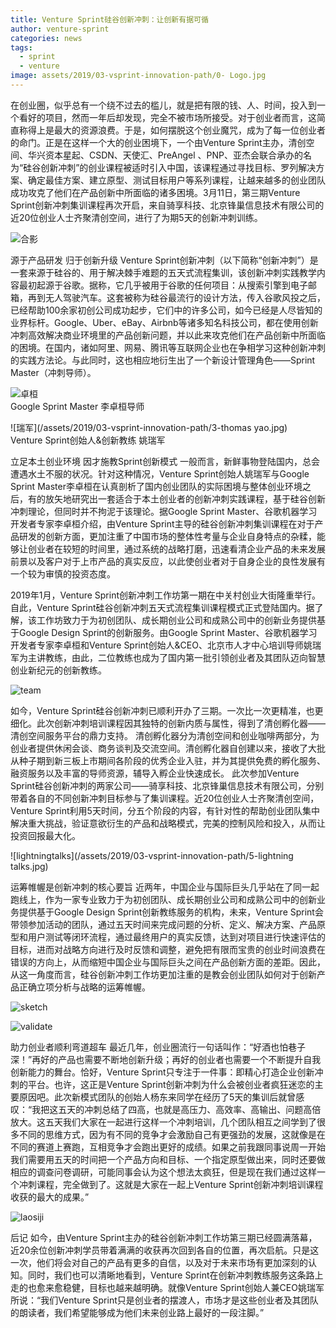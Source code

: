 ```yaml
---
title: Venture Sprint硅谷创新冲刺：让创新有据可循
author: venture-sprint
categories: news
tags:
  - sprint
  - venture
image: assets/2019/03-vsprint-innovation-path/0- Logo.jpg
---
```

在创业圈，似乎总有一个绕不过去的槛儿，就是把有限的钱、人、时间，投入到一个看好的项目，然而一年后却发现，完全不被市场所接受。对于创业者而言，这简直称得上是最大的资源浪费。于是，如何摆脱这个创业魔咒，成为了每一位创业者的命门。正是在这样一个大的创业困境下，一个由Venture Sprint主办，清创空间、华兴资本星起、CSDN、天使汇、PreAngel 、PNP、亚杰会联合承办的名为“硅谷创新冲刺”的创业课程被适时引入中国，该课程通过寻找目标、罗列解决方案、确定最佳方案、建立原型、测试目标用户等系列课程，让越来越多的创业团队成功攻克了他们在产品创新中所面临的诸多困境。3月11日，第三期Venture Sprint创新冲刺集训课程再次开启，来自骑享科技、北京锋巢信息技术有限公司的近20位创业人士齐聚清创空间，进行了为期5天的创新冲刺训练。

![合影](/assets/2019/03-vsprint-innovation-path/1-alumni.jpg) 

源于产品研发  归于创新升级
Venture Sprint创新冲刺（以下简称“创新冲刺”）是一套来源于硅谷的、用于解决棘手难题的五天式流程集训，该创新冲刺实践教学内容最初起源于谷歌。据称，它几乎被用于谷歌的任何项目：从搜索引擎到电子邮箱，再到无人驾驶汽车。这套被称为硅谷最流行的设计方法，传入谷歌风投之后，已经帮助100余家初创公司成功起步，它们中的许多公司，如今已经是人尽皆知的业界标杆。Google、Uber、eBay、Airbnb等诸多知名科技公司，都在使用创新冲刺高效解决商业环境里的产品创新问题，并以此来攻克他们在产品创新中所面临的困境。在国内，诸如阿里、网易、腾讯等互联网企业也在争相学习这种创新冲刺的实践方法论。与此同时，这也相应地衍生出了一个新设计管理角色——Sprint Master（冲刺导师）。

![卓桓](/assets/2019/03-vsprint-innovation-path/2-huanli.jpg)  
Google Sprint Master   李卓桓导师

![瑞军](/assets/2019/03-vsprint-innovation-path/3-thomas yao.jpg)   
Venture Sprint创始人&创新教练   姚瑞军

立足本土创业环境  因才施教Sprint创新模式
一般而言，新鲜事物登陆国内，总会遭遇水土不服的状况。针对这种情况，Venture Sprint创始人姚瑞军与Google Sprint Master李卓桓在认真剖析了国内创业团队的实际困境与整体创业环境之后，有的放矢地研究出一套适合于本土创业者的创新冲刺实践课程，基于硅谷创新冲刺理论，但同时并不拘泥于该理论。据Google Sprint Master、谷歌机器学习开发者专家李卓桓介绍，由Venture Sprint主导的硅谷创新冲刺集训课程在对于产品研发的创新方面，更加注重了中国市场的整体性考量与企业自身特点的杂糅，能够让创业者在较短的时间里，通过系统的战略打磨，迅速看清企业产品的未来发展前景以及客户对于上市产品的真实反应，以此使创业者对于自身企业的良性发展有一个较为审慎的投资态度。

2019年1月，Venture Sprint创新冲刺工作坊第一期在中关村创业大街隆重举行。自此，Venture Sprint硅谷创新冲刺五天式流程集训课程模式正式登陆国内。据了解，该工作坊致力于为初创团队、成长期创业公司和成熟公司中的创新业务提供基于Google Design Sprint的创新服务。由Google Sprint Master、谷歌机器学习开发者专家李卓桓和Venture Sprint创始人&CEO、北京市人才中心培训导师姚瑞军为主讲教练，由此，二位教练也成为了国内第一批引领创业者及其团队迈向智慧创业新纪元的创新教练。

![team](/assets/2019/03-vsprint-innovation-path/4-team.jpg)  

如今，Venture Sprint硅谷创新冲刺已顺利开办了三期。一次比一次更精准，也更细化。此次创新冲刺培训课程因其独特的创新内质与属性，得到了清创孵化器——清创空间服务平台的鼎力支持。
清创孵化器分为清创空间和创业咖啡两部分，为创业者提供休闲会谈、商务谈判及交流空间。清创孵化器自创建以来，接收了大批从种子期到新三板上市期间各阶段的优秀企业入驻，并为其提供免费的孵化服务、融资服务以及丰富的导师资源，辅导入孵企业快速成长。
此次参加Venture Sprint硅谷创新冲刺的两家公司——骑享科技、北京锋巢信息技术有限公司，分别带着各自的不同创新冲刺目标参与了集训课程。近20位创业人士齐聚清创空间，Venture Sprint利用5天时间，分五个阶段的内容，有针对性的帮助创业团队集中解决重大挑战，验证意欲衍生的产品和战略模式，完美的控制风险和投入，从而让投资回报最大化。

![lightningtalks](/assets/2019/03-vsprint-innovation-path/5-lightning talks.jpg)  

运筹帷幄是创新冲刺的核心要旨
近两年，中国企业与国际巨头几乎站在了同一起跑线上，作为一家专业致力于为初创团队、成长期创业公司和成熟公司中的创新业务提供基于Google Design Sprint创新教练服务的机构，未来，Venture Sprint会带领参加活动的团队，通过五天时间来完成问题的分析、定义、解决方案、产品原型和用户测试等闭环流程，通过最终用户的真实反馈，达到对项目进行快速评估的目标，进而对战略方向进行及时反馈和调整，避免把有限而宝贵的创业时间浪费在错误的方向上，从而缩短中国企业与国际巨头之间在产品创新方面的差距。因此，从这一角度而言，硅谷创新冲刺工作坊更加注重的是教会创业团队如何对于创新产品正确立项分析与战略的运筹帷幄。

![sketch](/assets/2019/03-vsprint-innovation-path/6-sketch.jpg)

![validate](/assets/2019/03-vsprint-innovation-path/7-validate.jpg)

助力创业者顺利弯道超车
最近几年，创业圈流行一句话叫作：“好酒也怕巷子深！”再好的产品也需要不断地创新升级；再好的创业者也需要一个不断提升自我创新能力的舞台。恰好，Venture Sprint只专注于一件事：即精心打造企业创新冲刺的平台。也许，这正是Venture Sprint创新冲刺为什么会被创业者疯狂迷恋的主要原因吧。此次新模式团队的创始人杨东来同学在经历了5天的集训后就曾感叹：“我把这五天的冲刺总结了四高，也就是高压力、高效率、高输出、问题高倍放大。这五天我们大家在一起进行这样一个冲刺培训，几个团队相互之间学到了很多不同的思维方式，因为有不同的竞争才会激励自己有更强劲的发展，这就像是在不同的赛道上赛跑，互相竞争才会跑出更好的成绩。如果之前我跟同事说周一开始我们需要用五天的时间把一个产品方向和目标、一个指定原型做出来，同时还要做相应的调查问卷调研，可能同事会认为这个想法太疯狂，但是现在我们通过这样一个冲刺课程，完全做到了。这就是大家在一起上Venture Sprint创新冲刺培训课程收获的最大的成果。”

![laosiji](/assets/2019/03-vsprint-innovation-path/8-heying.jpg) 

后记
如今，由Venture Sprint主办的硅谷创新冲刺工作坊第三期已经圆满落幕，近20余位创新冲刺学员带着满满的收获再次回到各自的位置，再次启航。只是这一次，他们将会对自己的产品有更多的自信，以及对于未来市场有更加深刻的认知。同时，我们也可以清晰地看到，Venture Sprint在创新冲刺教练服务这条路上走的也愈来愈稳健，目标也越来越明确。就像Venture Sprint创始人兼CEO姚瑞军所说：“我们Venture Sprint只是创业者的摆渡人，市场才是这些创业者及其团队的朗读者，我们希望能够成为他们未来创业路上最好的一段注脚。”
